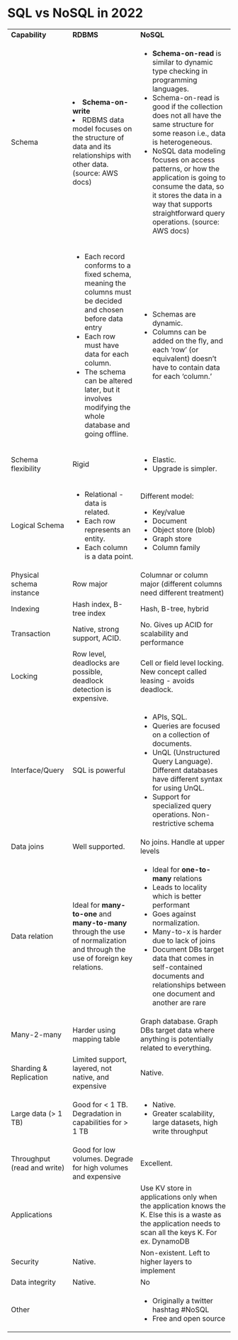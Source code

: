 # SQL vs NoSQL in 2022


<table>
  <tr>
   <td><strong>Capability</strong>
   </td>
   <td><strong>RDBMS</strong>
   </td>
   <td><strong>NoSQL</strong>
   </td>
  </tr>
  <tr>
   <td>Schema
   </td>
   <td>
      <li><strong>Schema-on-write</strong></li>
      <li>RDBMS data model focuses on the structure of data and its relationships with other data. (source: AWS docs)</li>


   <td>
<ul>

<li><strong>Schema-on-read</strong> is similar to dynamic type checking in programming languages.

<li>Schema-on-read is good if the collection does not all have the same structure for some reason i.e., data is heterogeneous.
</li>
<li>NoSQL data modeling focuses on access patterns, or how the application is going to consume the data, so it stores the data in a way that supports straightforward query operations. (source: AWS docs)</li>
</ul>
   </td>
  </tr>
  <tr>
   <td>
   </td>
   <td>
<ul>

<li>Each record conforms to a fixed schema, meaning the columns must be decided and chosen before data entry

<li>Each row must have data for each column. 

<li>The schema can be altered later, but it involves modifying the whole database and going offline.
</li>
</ul>
   </td>
   <td>
<ul>

<li>Schemas are dynamic. 

<li>Columns can be added on the fly, and each ‘row’ (or equivalent) doesn’t have to contain data for each ‘column.’
</li>
</ul>
   </td>
  </tr>
  <tr>
   <td>Schema flexibility
   </td>
   <td>Rigid
   </td>
   <td>
<ul>

<li>Elastic.

<li>Upgrade is simpler. 
</li>
</ul>
   </td>
  </tr>
  <tr>
   <td>Logical Schema
   </td>
   <td>
<ul>

<li>Relational - data is related. 

<li>Each row represents an entity. 

<li>Each column is a data point.
</li>
</ul>
   </td>
   <td>
    Different model:
<ul>

<li>Key/value

<li>Document 

<li>Object store (blob)

<li>Graph store

<li>Column family
</li>
</ul>
   </td>
  </tr>
  <tr>
   <td>Physical schema instance
   </td>
   <td>Row major
   </td>
   <td>Columnar or column major (different columns need different treatment)
   </td>
  </tr>
  <tr>
   <td>Indexing
   </td>
   <td>Hash index, B-tree index
   </td>
   <td>Hash, B-tree, hybrid 
   </td>
  </tr>
  <tr>
   <td>Transaction
   </td>
   <td>Native, strong support, ACID. 
   </td>
   <td>No. Gives up ACID for scalability and performance
   </td>
  </tr>
  <tr>
   <td>Locking
   </td>
   <td>Row level, deadlocks are possible, deadlock detection is expensive.
   </td>
   <td>Cell or field level locking. New concept called leasing - avoids deadlock.
   </td>
  </tr>
  <tr>
   <td>Interface/Query
   </td>
   <td>SQL is powerful
   </td>
   <td>
<ul>

<li>APIs, SQL. 

<li>Queries are focused on a collection of documents. 

<li>UnQL (Unstructured Query Language). Different databases have different syntax for using UnQL.

<li>Support for specialized query operations. Non-restrictive schema
</li>
</ul>
   </td>
  </tr>
  <tr>
   <td>Data joins
   </td>
   <td>Well supported. 
   </td>
   <td>No joins. Handle at upper levels
   </td>
  </tr>
  <tr>
   <td>Data relation
   </td>
   <td>Ideal for <strong>many-to-one</strong> and <strong>many-to-many</strong> through the use of normalization and through the use of foreign key relations.
   </td>
   <td>
<ul>

<li>Ideal for <strong>one-to-many</strong> relations

<li>Leads to locality which is better performant

<li>Goes against normalization.

<li>Many-to-x is harder due to lack of joins

<li>Document DBs target data that comes in self-contained documents and relationships between one document and another are rare
</li>
</ul>
   </td>
  </tr>
  <tr>
   <td>Many-2-many
   </td>
   <td>Harder using mapping table
   </td>
   <td>Graph database. Graph DBs target data where anything is potentially related to everything.
   </td>
  </tr>
  <tr>
   <td>Sharding & Replication
   </td>
   <td>Limited support, layered, not native, and expensive
   </td>
   <td>Native. 
   </td>
  </tr>
  <tr>
   <td>Large data (> 1 TB)
   </td>
   <td>Good for &lt; 1 TB. Degradation in capabilities for > 1 TB
   </td>
   <td>
<ul>

<li>Native.

<li>Greater scalability, large datasets, high write throughput
</li>
</ul>
   </td>
  </tr>
  <tr>
   <td>Throughput (read and write)
   </td>
   <td>Good for low volumes. Degrade for high volumes and expensive
   </td>
   <td>Excellent. 
   </td>
  </tr>
  <tr>
   <td>Applications
   </td>
   <td>
   </td>
   <td>Use KV store in applications only when the application knows the K. Else this is a waste as the application needs to scan all the keys K. For ex. DynamoDB
   </td>
  </tr>
  <tr>
   <td>Security
   </td>
   <td>Native. 
   </td>
   <td>Non-existent. Left to higher layers to implement
   </td>
  </tr>
  <tr>
   <td>Data integrity
   </td>
   <td>Native. 
   </td>
   <td>No
   </td>
  </tr>
  <tr>
   <td rowspan="3" >Other
   </td>
   <td rowspan="3" >
   </td>
   <td rowspan="3" >
<ul>

<li>Originally a twitter hashtag #NoSQL

<li>Free and open source
</li>
</ul>
   </td>
  </tr>
  <tr>
  </tr>
  <tr>
  </tr>
</table>

